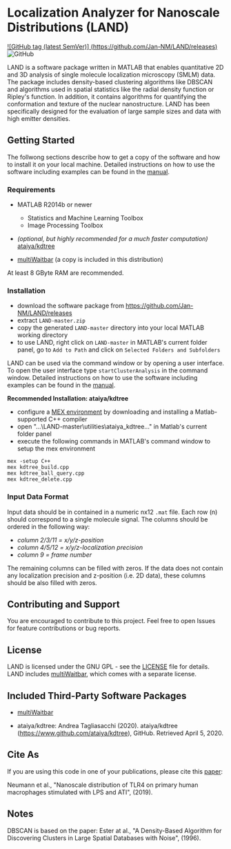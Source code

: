 # Localization Analyzer for Nanoscale Distributions (LAND)

[![GitHub tag (latest SemVer)] (https://github.com/Jan-NM/LAND/releases)](https://img.shields.io/github/v/tag/Jan-NM/LAND?sort=semver)
![GitHub](https://img.shields.io/github/license/Jan-NM/LAND)

LAND is a software package written in MATLAB that enables quantitative 2D and 3D analysis of single molecule localization microscopy (SMLM) data. The package includes density-based clustering algorithms like DBSCAN and algorithms used in spatial statistics like the radial density function or Ripley's function. In addition, it contains algorithms for quantifying the conformation and texture of the nuclear nanostructure. LAND has been specifically designed for the evaluation of large sample sizes and data with high emitter densities.

## Getting Started

The follwong sections describe how to get a copy of the software and how to install it on your local machine. Detailed instructions on how to use the software including examples can be found in the [manual](help/LAND_manual.pdf).

### Requirements

* MATLAB R2014b or newer
	* Statistics and Machine Learning Toolbox 
	* Image Processing Toolbox


* *(optional, but highly recommended for a much faster computation)* [ataiya/kdtree](https://github.com/ataiya/kdtree)

* [multiWaitbar](https://de.mathworks.com/matlabcentral/fileexchange/26589-multiwaitbar-label-varargin) (a copy is included in this distribution)

At least 8 GByte RAM are recommended.

### Installation

* download the software package from https://github.com/Jan-NM/LAND/releases
* extract `LAND-master.zip`
* copy the generated `LAND-master` directory into your local MATLAB working directory
* to use LAND, right click on `LAND-master` in MATLAB's current folder panel, go to `Add to Path` and click on `Selected Folders and Subfolders`

LAND can be used via the command window or by opening a user interface. To open the user interface type `startClusterAnalysis` in the command window. Detailed instructions on how to use the software including examples can be found in the [manual](help/LAND_manual.pdf).

**Recommended Installation: ataiya/kdtree**

* configure a [MEX environment](https://de.mathworks.com/support/requirements/supported-compilers.html) by downloading and installing a Matlab-supported C++ compiler
* open "...\LAND-master\utilities\ataiya_kdtree\..." in Matlab's current folder panel
* execute the following commands in MATLAB's command window to setup the mex environment
```
mex -setup C++
mex kdtree_build.cpp
mex kdtree_ball_query.cpp
mex kdtree_delete.cpp
```

### Input Data Format

Input data should be in contained in a numeric nx12 `.mat` file. Each row (n) should correspond to a single molecule signal. The columns should be ordered in the following way:
- *column 2/3/11 = x/y/z-position*
- *column 4/5/12 = x/y/z-localization precision*
- *column 9 = frame number*

The remaining columns can be filled with zeros. If the data does not contain any localization precision and z-position (i.e. 2D data), these columns should be also filled with zeros.

## Contributing and Support

You are encouraged to contribute to this project. Feel free to open Issues for feature contributions or bug reports.

## License

LAND is licensed under the GNU GPL - see the [LICENSE](LICENSE) file for details. LAND includes [multiWaitbar](https://de.mathworks.com/matlabcentral/fileexchange/26589-multiwaitbar-label-varargin), which comes with a separate license.

## Included Third-Party Software Packages

* [multiWaitbar](https://de.mathworks.com/matlabcentral/fileexchange/26589-multiwaitbar-label-varargin)

* ataiya/kdtree: Andrea Tagliasacchi (2020). ataiya/kdtree (https://www.github.com/ataiya/kdtree), GitHub. Retrieved April 5, 2020. 

## Cite As

If you are using this code in one of your publications, please cite this [paper](https://doi.org/10.1039/C9NR00943D):

Neumann et al., "Nanoscale distribution of TLR4 on primary human macrophages stimulated with LPS and ATI", (2019).

## Notes

DBSCAN is based on the paper: Ester at al., "A Density-Based Algorithm for Discovering Clusters in Large Spatial Databases with Noise", (1996).
